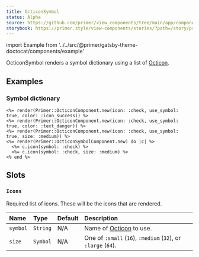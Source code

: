 ```yaml
---
title: OcticonSymbol
status: Alpha
source: https://github.com/primer/view_components/tree/main/app/components/primer/octicon_symbol_component.rb
storybook: https://primer.style/view-components/stories/?path=/story/primer-octicon-symbol-component
---
```


import Example from '../../src/@primer/gatsby-theme-doctocat/components/example'

<!-- Warning: AUTO-GENERATED file, do not edit. Add code comments to your Ruby instead <3 -->

OcticonSymbol renders a symbol dictionary using a list of [Octicon](https://primer.style/octicons/).

## Examples

### Symbol dictionary

<Example src="<svg aria-hidden='true' viewBox='0 0 16 16' version='1.1' height='16' width='16' class='octicon octicon-check color-icon-success'>    <use href='#octicon-check-16'></use></svg><svg aria-hidden='true' viewBox='0 0 16 16' version='1.1' height='16' width='16' class='octicon octicon-check color-text-danger'>    <use href='#octicon-check-16'></use></svg><svg aria-hidden='true' viewBox='0 0 24 24' version='1.1' height='32' width='32' class='octicon octicon-check'>    <use href='#octicon-check-24'></use></svg><svg xmlns='http://www.w3.org/2000/svg'>  <defs>      <symbol id='octicon-check-16' viewBox='0 0 16 16' width='16' height='16'><path fill-rule='evenodd' d='M13.78 4.22a.75.75 0 010 1.06l-7.25 7.25a.75.75 0 01-1.06 0L2.22 9.28a.75.75 0 011.06-1.06L6 10.94l6.72-6.72a.75.75 0 011.06 0z'></path></symbol>      <symbol id='octicon-check-24' viewBox='0 0 24 24' width='24' height='24'><path fill-rule='evenodd' d='M21.03 5.72a.75.75 0 010 1.06l-11.5 11.5a.75.75 0 01-1.072-.012l-5.5-5.75a.75.75 0 111.084-1.036l4.97 5.195L19.97 5.72a.75.75 0 011.06 0z'></path></symbol>  </defs></svg>" />

```erb
<%= render(Primer::OcticonComponent.new(icon: :check, use_symbol: true, color: :icon_success)) %>
<%= render(Primer::OcticonComponent.new(icon: :check, use_symbol: true, color: :text_danger)) %>
<%= render(Primer::OcticonComponent.new(icon: :check, use_symbol: true, size: :medium)) %>
<%= render(Primer::OcticonSymbolComponent.new) do |c| %>
  <%= c.icon(symbol: :check) %>
  <%= c.icon(symbol: :check, size: :medium) %>
<% end %>
```

## Slots

### `Icons`

Required list of icons. These will be the icons that are rendered.

| Name | Type | Default | Description |
| :- | :- | :- | :- |
| `symbol` | `String` | N/A | Name of [Octicon](https://primer.style/octicons/) to use. |
| `size` | `Symbol` | N/A | One of `:small` (`16`), `:medium` (`32`), or `:large` (`64`). |
